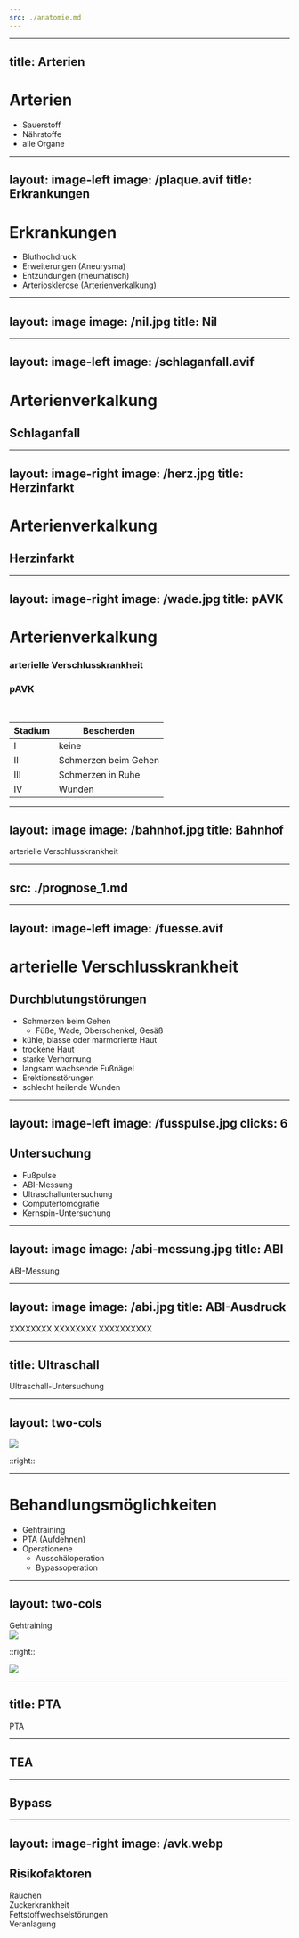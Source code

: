 ```yaml
---
src: ./anatomie.md
---
```


---
title: Arterien
---

<div class="abs-tl ml-26 mt-20 !text-(shadow-lg 6xl)">
 <h1>Arterien</h1>
 <ul class="text-xl">
  <li>Sauerstoff</li>
  <li>Nährstoffe</li>
  <li>alle Organe</li>
 </ul>
</div>
<SlidevVideo autoplay>
<source src="/vid_arterien.mp4" type="video/mp4" />
</SlidevVideo>

---
layout: image-left
image: /plaque.avif
title: Erkrankungen
---

# Erkrankungen

<v-clicks>

- Bluthochdruck
- Erweiterungen (Aneurysma)
- Entzündungen (rheumatisch)
- <span v-mark.underline.red="4">Arteriosklerose</span> (Arterienverkalkung)

</v-clicks>

---
layout: image
image: /nil.jpg
title: Nil
---

---
layout: image-left
image: /schlaganfall.avif
---

# Arterienverkalkung

## Schlaganfall

---
layout: image-right
image: /herz.jpg
title: Herzinfarkt
---

# Arterienverkalkung

## Herzinfarkt

---
layout: image-right
image: /wade.jpg
title: pAVK
---

# Arterienverkalkung

<h3 class="text-red">arterielle Verschlusskrankheit</h3>
<h3 class="text-red">pAVK</h3>

<br>

<v-clicks>

| Stadium | Bescherden           |
| ------- | -------------------- |
| I       | keine                |
| II      | Schmerzen beim Gehen |
| III     | Schmerzen in Ruhe    |
| IV      | Wunden               |

</v-clicks>

---
layout: image
image: /bahnhof.jpg
title: Bahnhof
---

<div class="abs-bl left-10 bottom-10 !text-(shadow-lg 5xl)">arterielle Verschlusskrankheit</div>

---
src: ./prognose_1.md
---

---
layout: image-left
image: /fuesse.avif
---

# arterielle Verschlusskrankheit

<h2 class="text-red">Durchblutungstörungen</h2>

<v-clicks>

- <span v-mark.underline.red="1">Schmerzen</span> beim Gehen
  - Füße, Wade, Oberschenkel, Gesäß
- kühle, blasse oder marmorierte Haut
- trockene Haut
- starke Verhornung
- langsam wachsende Fußnägel
- Erektionsstörungen
- schlecht heilende <span v-mark.underline.red="7">Wunden</span>

</v-clicks>

---
layout: image-left
image: /fusspulse.jpg
clicks: 6
---

## Untersuchung

<v-clicks>

- Fußpulse
- ABI-Messung
- Ultraschalluntersuchung
- Computertomografie
- Kernspin-Untersuchung

</v-clicks>

  <el-hand-right v-if="$clicks === 6" class="motion-translate-x-loop-25 motion-blur-in-sm size-10 mt-5 ml-6 text-yellow-5" v-click/>

---
layout: image
image: /abi-messung.jpg
title: ABI
---

<div class="abs-tl left-26 top-10 !text-(shadow-lg 4xl) text-black">ABI-Messung</div>

---
layout: image
image: /abi.jpg
title: ABI-Ausdruck
---

<!-- <span v-mark.circle.blue="1">Wunden</span> -->

<span v-mark="{ at: 1, color: 'blue', type: 'circle', strokeWidth: '7' }" class="text-transparent abs-tl mt-108 ml-60">XXXXXXXX</span>
<span v-mark="{ at: 2, color: 'blue', type: 'circle', strokeWidth: '7' }" class="text-transparent abs-tl mt-22 ml-60">XXXXXXXX</span>
<span v-mark="{ at: 3, color: 'blue', type: 'circle', strokeWidth: '7' }" class="text-transparent abs-tl mt-66 ml-60">XXXXXXXXXX</span>

---
title: Ultraschall
---

<SlidevVideo autoplay class="abs-tl">
  <source src="/us.mp4" type="video/mp4" />
</SlidevVideo>

<div class="abs-bl bottom-10 !text-(shadow-lg 4xl) ">Ultraschall-Untersuchung</div>

---
layout: two-cols
---

<img src="/ct.jpg" class="w-70"/>

::right::

<SlidevVideo autoplay>
  <source src="/3dct.mp4" type="video/mp4"/>
</SlidevVideo>

---

# Behandlungsmöglichkeiten

- Gehtraining
- PTA (Aufdehnen)
- Operationene
  - Ausschäloperation
  - Bypassoperation

---
layout: two-cols
---

<div class="abs-tl ml-20 mt-16 !text-(shadow-lg 5xl)">Gehtraining</div>

<img src="/gehtraining.jpeg" class="object-cover h-full"/>

::right::

<img src="/kollateralen.jpg" class="h-full"/>

---
title: PTA
---

<div class="abs-tl ml-20 mt-16 !text-(shadow-lg 6xl)">PTA</div>

<SlidevVideo autoplay>
<source src="/pta.mp4" type="video/mp4" />
</SlidevVideo>

---

## TEA

---

## Bypass

---
layout: image-right
image: /avk.webp
---

## Risikofaktoren

<div class="flex flex-col space-y-2">
  <div><fluent-emoji-cigarette class="mr-4 size-8" />Rauchen</div>
  <div><noto-candy class="mr-4 size-8" />Zuckerkrankheit</div>
  <div><fluent-emoji-flat-butter class="mr-4 size-8" />Fettstoffwechselstörungen</div>
  <div><medical-icon-i-genetics class="mr-4 size-8" />Veranlagung</div>
</div>
